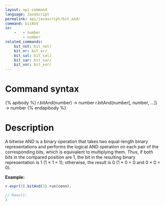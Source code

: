 ```yaml
---
layout: api-command
language: JavaScript
permalink: api/javascript/bit_and/
command: bitAnd
io:
    -   - number
        - number
related_commands:
    bit_not: bit_not/
    bit_or: bit_or/
    bit_sal: bit_sal/
    bit_sar: bit_sar/
    bit_xor: bit_xor/
---
```


# Command syntax #

{% apibody %}
r.bitAnd(number) &rarr; number
r.bitAnd(number[, number, ...]) &rarr; number
{% endapibody %}

# Description #

A bitwise AND is a binary operation that takes two equal-length binary representations and performs the logical AND operation on each pair of the corresponding bits, which is equivalent to multiplying them. Thus, if both bits in the compared position are 1, the bit in the resulting binary representation is 1 (1 × 1 = 1); otherwise, the result is 0 (1 × 0 = 0 and 0 × 0 = 0).

__Example:__

```js
r.expr(5).bitAnd(3).run(conn);

// Result:
1
```
